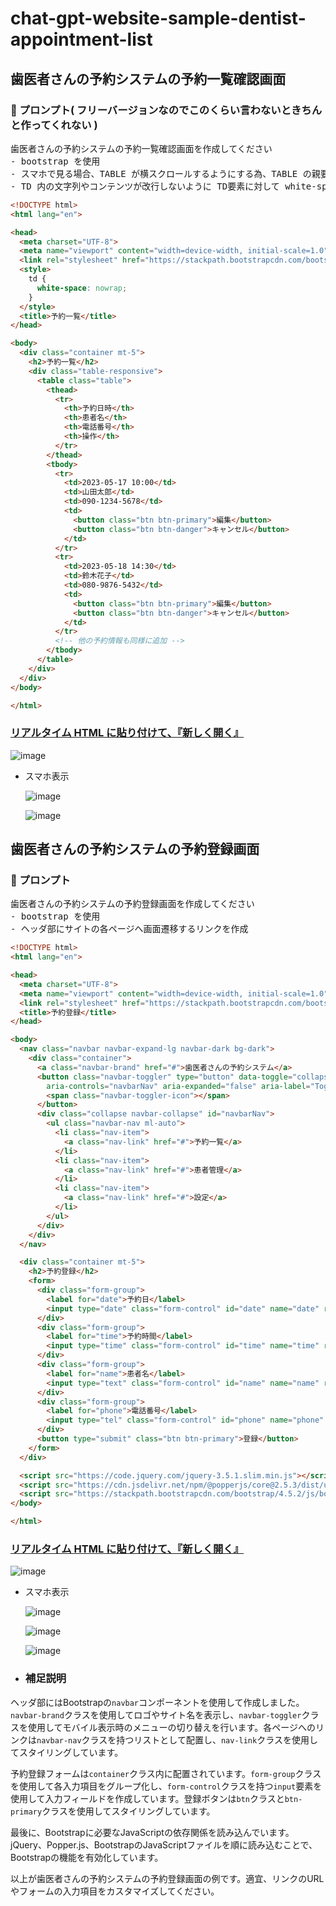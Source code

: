 # chat-gpt-website-sample-dentist-appointment-list

## 歯医者さんの予約システムの予約一覧確認画面

### 🔻 プロンプト( フリーバージョンなのでこのくらい言わないときちんと作ってくれない )
<pre>
歯医者さんの予約システムの予約一覧確認画面を作成してください
- bootstrap を使用
- スマホで見る場合、TABLE が横スクロールするようにする為、TABLE の親要素の DIV の class 属性に table-responsive を使用
- TD 内の文字列やコンテンツが改行しないように TD要素に対して white-space: nowrap を style 要素内で指定する
</pre>

```html
<!DOCTYPE html>
<html lang="en">

<head>
  <meta charset="UTF-8">
  <meta name="viewport" content="width=device-width, initial-scale=1.0">
  <link rel="stylesheet" href="https://stackpath.bootstrapcdn.com/bootstrap/4.5.2/css/bootstrap.min.css">
  <style>
    td {
      white-space: nowrap;
    }
  </style>
  <title>予約一覧</title>
</head>

<body>
  <div class="container mt-5">
    <h2>予約一覧</h2>
    <div class="table-responsive">
      <table class="table">
        <thead>
          <tr>
            <th>予約日時</th>
            <th>患者名</th>
            <th>電話番号</th>
            <th>操作</th>
          </tr>
        </thead>
        <tbody>
          <tr>
            <td>2023-05-17 10:00</td>
            <td>山田太郎</td>
            <td>090-1234-5678</td>
            <td>
              <button class="btn btn-primary">編集</button>
              <button class="btn btn-danger">キャンセル</button>
            </td>
          </tr>
          <tr>
            <td>2023-05-18 14:30</td>
            <td>鈴木花子</td>
            <td>080-9876-5432</td>
            <td>
              <button class="btn btn-primary">編集</button>
              <button class="btn btn-danger">キャンセル</button>
            </td>
          </tr>
          <!-- 他の予約情報も同様に追加 -->
        </tbody>
      </table>
    </div>
  </div>
</body>

</html>
```

### [リアルタイム HTML に貼り付けて、『新しく開く』](https://toolbox.winofsql.jp/html-page.php)

![image](https://github.com/winofsql/chat-gpt-website-sample-dentist-appointment-list/assets/1501327/91754615-32e5-4c71-9a7b-c5480343b393)

- スマホ表示

  ![image](https://github.com/winofsql/chat-gpt-website-sample-dentist-appointment-list/assets/1501327/8dd57f8c-c94b-4b4c-a849-35900c2b2b27)
 
  ![image](https://github.com/winofsql/chat-gpt-website-sample-dentist-appointment-list/assets/1501327/82ba02e0-f735-4e8a-a7df-0439b94df768)


## 歯医者さんの予約システムの予約登録画面

### 🔻 プロンプト
<pre>
歯医者さんの予約システムの予約登録画面を作成してください
- bootstrap を使用
- ヘッダ部にサイトの各ページへ画面遷移するリンクを作成
</pre>

```html
<!DOCTYPE html>
<html lang="en">

<head>
  <meta charset="UTF-8">
  <meta name="viewport" content="width=device-width, initial-scale=1.0">
  <link rel="stylesheet" href="https://stackpath.bootstrapcdn.com/bootstrap/4.5.2/css/bootstrap.min.css">
  <title>予約登録</title>
</head>

<body>
  <nav class="navbar navbar-expand-lg navbar-dark bg-dark">
    <div class="container">
      <a class="navbar-brand" href="#">歯医者さんの予約システム</a>
      <button class="navbar-toggler" type="button" data-toggle="collapse" data-target="#navbarNav"
        aria-controls="navbarNav" aria-expanded="false" aria-label="Toggle navigation">
        <span class="navbar-toggler-icon"></span>
      </button>
      <div class="collapse navbar-collapse" id="navbarNav">
        <ul class="navbar-nav ml-auto">
          <li class="nav-item">
            <a class="nav-link" href="#">予約一覧</a>
          </li>
          <li class="nav-item">
            <a class="nav-link" href="#">患者管理</a>
          </li>
          <li class="nav-item">
            <a class="nav-link" href="#">設定</a>
          </li>
        </ul>
      </div>
    </div>
  </nav>

  <div class="container mt-5">
    <h2>予約登録</h2>
    <form>
      <div class="form-group">
        <label for="date">予約日</label>
        <input type="date" class="form-control" id="date" name="date" required>
      </div>
      <div class="form-group">
        <label for="time">予約時間</label>
        <input type="time" class="form-control" id="time" name="time" required>
      </div>
      <div class="form-group">
        <label for="name">患者名</label>
        <input type="text" class="form-control" id="name" name="name" required>
      </div>
      <div class="form-group">
        <label for="phone">電話番号</label>
        <input type="tel" class="form-control" id="phone" name="phone" required>
      </div>
      <button type="submit" class="btn btn-primary">登録</button>
    </form>
  </div>

  <script src="https://code.jquery.com/jquery-3.5.1.slim.min.js"></script>
  <script src="https://cdn.jsdelivr.net/npm/@popperjs/core@2.5.3/dist/umd/popper.min.js"></script>
  <script src="https://stackpath.bootstrapcdn.com/bootstrap/4.5.2/js/bootstrap.min.js"></script>
</body>

</html>
```

### [リアルタイム HTML に貼り付けて、『新しく開く』](https://toolbox.winofsql.jp/html-page.php)

![image](https://github.com/winofsql/chat-gpt-website-sample-dentist-appointment-list/assets/1501327/90bae651-5529-4bc3-b12a-08d6a82f09f0)

- スマホ表示

  ![image](https://github.com/winofsql/chat-gpt-website-sample-dentist-appointment-list/assets/1501327/12b7a8a9-c2ee-484c-b07e-e563f8830e46)

  ![image](https://github.com/winofsql/chat-gpt-website-sample-dentist-appointment-list/assets/1501327/c2299323-565f-463a-9913-0a7f88067bb9)

  ![image](https://github.com/winofsql/chat-gpt-website-sample-dentist-appointment-list/assets/1501327/c5754476-ece0-4538-8e3f-6ae8de468e85)

- ### 補足説明

ヘッダ部にはBootstrapの`navbar`コンポーネントを使用して作成しました。`navbar-brand`クラスを使用してロゴやサイト名を表示し、`navbar-toggler`クラスを使用してモバイル表示時のメニューの切り替えを行います。各ページへのリンクは`navbar-nav`クラスを持つリストとして配置し、`nav-link`クラスを使用してスタイリングしています。

予約登録フォームは`container`クラス内に配置されています。`form-group`クラスを使用して各入力項目をグループ化し、`form-control`クラスを持つ`input`要素を使用して入力フィールドを作成しています。登録ボタンは`btn`クラスと`btn-primary`クラスを使用してスタイリングしています。

最後に、Bootstrapに必要なJavaScriptの依存関係を読み込んでいます。jQuery、Popper.js、BootstrapのJavaScriptファイルを順に読み込むことで、Bootstrapの機能を有効化しています。

以上が歯医者さんの予約システムの予約登録画面の例です。適宜、リンクのURLやフォームの入力項目をカスタマイズしてください。
